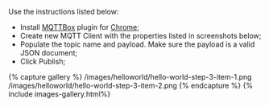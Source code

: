 
Use the instructions listed below:

 * Install [MQTTBox](http://workswithweb.com/mqttbox.html) plugin for [Chrome](https://chrome.google.com/webstore/detail/mqttbox/kaajoficamnjijhkeomgfljpicifbkaf);
 * Create new MQTT Client with the properties listed in screenshots below;
 * Populate the topic name and payload. Make sure the payload is a valid JSON document;
 * Click Publish;
 

{% capture gallery %}
/images/helloworld/hello-world-step-3-item-1.png
/images/helloworld/hello-world-step-3-item-2.png
{% endcapture %} 
{% include images-gallery.html%}

<br/>
<br/>
